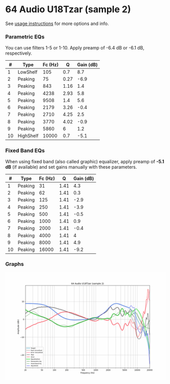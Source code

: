 # 64 Audio U18Tzar (sample 2)
See [usage instructions](https://github.com/jaakkopasanen/AutoEq#usage) for more options and info.

### Parametric EQs
You can use filters 1-5 or 1-10. Apply preamp of -6.4 dB or -6.1 dB, respectively.

|   # | Type      |   Fc (Hz) |    Q |   Gain (dB) |
|-----|-----------|-----------|------|-------------|
|   1 | LowShelf  |       105 | 0.7  |         8.7 |
|   2 | Peaking   |        75 | 0.27 |        -6.9 |
|   3 | Peaking   |       843 | 1.16 |         1.4 |
|   4 | Peaking   |      4238 | 2.93 |         5.8 |
|   5 | Peaking   |      9508 | 1.4  |         5.6 |
|   6 | Peaking   |      2179 | 3.26 |        -0.4 |
|   7 | Peaking   |      2710 | 4.25 |         2.5 |
|   8 | Peaking   |      3770 | 4.02 |        -0.9 |
|   9 | Peaking   |      5860 | 6    |         1.2 |
|  10 | HighShelf |     10000 | 0.7  |        -5.1 |

### Fixed Band EQs
When using fixed band (also called graphic) equalizer, apply preamp of **-5.1 dB** (if available) and set gains manually with these parameters.

|   # | Type    |   Fc (Hz) |    Q |   Gain (dB) |
|-----|---------|-----------|------|-------------|
|   1 | Peaking |        31 | 1.41 |         4.3 |
|   2 | Peaking |        62 | 1.41 |         0.3 |
|   3 | Peaking |       125 | 1.41 |        -2.9 |
|   4 | Peaking |       250 | 1.41 |        -3.9 |
|   5 | Peaking |       500 | 1.41 |        -0.5 |
|   6 | Peaking |      1000 | 1.41 |         0.9 |
|   7 | Peaking |      2000 | 1.41 |        -0.4 |
|   8 | Peaking |      4000 | 1.41 |         4   |
|   9 | Peaking |      8000 | 1.41 |         4.9 |
|  10 | Peaking |     16000 | 1.41 |        -9.2 |

### Graphs
![](./64%20Audio%20U18Tzar%20(sample%202).png)
